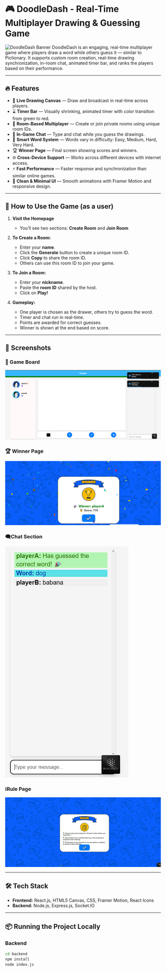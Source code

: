 # 🎮 DoodleDash - Real-Time Multiplayer Drawing & Guessing Game
![DoodleDash Banner](screenshots/home.gif)
DoodleDash is an engaging, real-time multiplayer game where players draw a word while others guess it — similar to Pictionary. It supports custom room creation, real-time drawing synchronization, in-room chat, animated timer bar, and ranks the players based on their performance.

---

## 🔥 Features

- 🎨 **Live Drawing Canvas** — Draw and broadcast in real-time across players.
- ⌛ **Timer Bar** — Visually shrinking, animated timer with color transition from green to red.
- 👥 **Room-Based Multiplayer** — Create or join private rooms using unique room IDs.
- 💬 **In-Game Chat** — Type and chat while you guess the drawings.
- 🧠 **Smart Word System** — Words vary in difficulty: Easy, Medium, Hard, Very Hard.
- 🏆 **Winner Page** — Final screen showing scores and winners.
- 🌐 **Cross-Device Support** — Works across different devices with internet access.
- ⚡ **Fast Performance** — Faster response and synchronization than similar online games.
- 🎯 **Clean & Minimal UI** — Smooth animations with Framer Motion and responsive design.

---

## 🚀 How to Use the Game (as a user)

1. **Visit the Homepage**
   - You’ll see two sections: **Create Room** and **Join Room**

2. **To Create a Room:**
   - Enter your **name**.
   - Click the **Generate** button to create a unique room ID.
   - Click **Copy** to share the room ID.
   - Others can use this room ID to join your game.

3. **To Join a Room:**
   - Enter your **nickname**.
   - Paste the **room ID** shared by the host.
   - Click on **Play!**

4. **Gameplay:**
   - One player is chosen as the drawer, others try to guess the word.
   - Timer and chat run in real-time.
   - Points are awarded for correct guesses.
   - Winner is shown at the end based on score.

---

## 📸 Screenshots

### 🎨 Game Board
![Game Board](screenshots/game.png)

### 🏆 Winner Page
![Winner Page](screenshots/winner.png)

### 🗨️Chat Section
![Chat Section](screenshots/chat.png)

### ℹ️Rule Page
![Rule Page](screenshots/rules.png)

---

## 🛠 Tech Stack

- **Frontend:** React.js, HTML5 Canvas, CSS, Framer Motion, React Icons
- **Backend:** Node.js, Express.js, Socket.IO

---

## 📦 Running the Project Locally

### Backend
```bash
cd backend
npm install
node index.js
